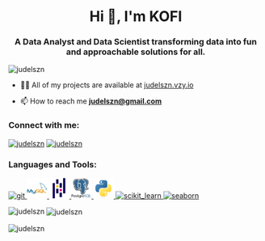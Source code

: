 <h1 align="center">Hi 👋, I'm KOFI</h1>
<h3 align="center">A Data Analyst and Data Scientist transforming data into fun and approachable solutions for all.</h3>

<p align="left"> <img src="https://komarev.com/ghpvc/?username=judelszn&label=Profile%20views&color=0e75b6&style=flat" alt="judelszn" /> </p>

- 👨‍💻 All of my projects are available at [judelszn.vzy.io](judelszn.vzy.io)

- 📫 How to reach me **judelszn@gmail.com**

<h3 align="left">Connect with me:</h3>
<p align="left">
<a href="https://twitter.com/judelszn" target="blank"><img align="center" src="https://raw.githubusercontent.com/rahuldkjain/github-profile-readme-generator/master/src/images/icons/Social/twitter.svg" alt="judelszn" height="30" width="40" /></a>
<a href="https://instagram.com/judelszn" target="blank"><img align="center" src="https://raw.githubusercontent.com/rahuldkjain/github-profile-readme-generator/master/src/images/icons/Social/instagram.svg" alt="judelszn" height="30" width="40" /></a>
</p>

<h3 align="left">Languages and Tools:</h3>
<p align="left"> <a href="https://git-scm.com/" target="_blank" rel="noreferrer"> <img src="https://www.vectorlogo.zone/logos/git-scm/git-scm-icon.svg" alt="git" width="40" height="40"/> </a> <a href="https://www.mysql.com/" target="_blank" rel="noreferrer"> <img src="https://raw.githubusercontent.com/devicons/devicon/master/icons/mysql/mysql-original-wordmark.svg" alt="mysql" width="40" height="40"/> </a> <a href="https://pandas.pydata.org/" target="_blank" rel="noreferrer"> <img src="https://raw.githubusercontent.com/devicons/devicon/2ae2a900d2f041da66e950e4d48052658d850630/icons/pandas/pandas-original.svg" alt="pandas" width="40" height="40"/> </a> <a href="https://www.postgresql.org" target="_blank" rel="noreferrer"> <img src="https://raw.githubusercontent.com/devicons/devicon/master/icons/postgresql/postgresql-original-wordmark.svg" alt="postgresql" width="40" height="40"/> </a> <a href="https://www.python.org" target="_blank" rel="noreferrer"> <img src="https://raw.githubusercontent.com/devicons/devicon/master/icons/python/python-original.svg" alt="python" width="40" height="40"/> </a> <a href="https://scikit-learn.org/" target="_blank" rel="noreferrer"> <img src="https://upload.wikimedia.org/wikipedia/commons/0/05/Scikit_learn_logo_small.svg" alt="scikit_learn" width="40" height="40"/> </a> <a href="https://seaborn.pydata.org/" target="_blank" rel="noreferrer"> <img src="https://seaborn.pydata.org/_images/logo-mark-lightbg.svg" alt="seaborn" width="40" height="40"/> </a> </p>

<p><img align="left" src="https://github-readme-stats.vercel.app/api/top-langs?username=judelszn&show_icons=true&locale=en&layout=compact" alt="judelszn" /></p>

<p>&nbsp;<img align="center" src="https://github-readme-stats.vercel.app/api?username=judelszn&show_icons=true&locale=en" alt="judelszn" /></p>

<p><img align="center" src="https://github-readme-streak-stats.herokuapp.com/?user=judelszn&" alt="judelszn" /></p>
